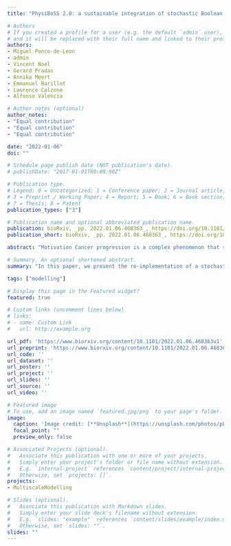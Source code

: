```yaml
---
title: "PhysiBoSS 2.0: a sustainable integration of stochastic Boolean and agent-based modelling frameworks"

# Authors
# If you created a profile for a user (e.g. the default `admin` user), write the username (folder name) here 
# and it will be replaced with their full name and linked to their profile.
authors:
- Miguel Ponce-de-Leon
- admin
- Vincent Noel
- Gerard Pradas
- Annika Meert
- Emmanuel Barillot
- Laurence Calzone
- Alfonso Valencia

# Author notes (optional)
author_notes:
- "Equal contribution"
- "Equal contribution"
- "Equal contribution"

date: "2022-01-06"
doi: ""

# Schedule page publish date (NOT publication's date).
# publishDate: "2017-01-01T00:00:00Z"

# Publication type.
# Legend: 0 = Uncategorized; 1 = Conference paper; 2 = Journal article;
# 3 = Preprint / Working Paper; 4 = Report; 5 = Book; 6 = Book section;
# 7 = Thesis; 8 = Patent
publication_types: ["3"]

# Publication name and optional abbreviated publication name.
publication: bioRxiv, _pp. 2022.01.06.468363_, https://doi.org/10.1101/2022.01.06.468363
publication_short: bioRxiv, _pp. 2022.01.06.468363_, https://doi.org/10.1101/2022.01.06.468363

abstract: "Motivation Cancer progression is a complex phenomenon that spans multiple scales from molecular to cellular and intercellular. Simulations can be used to perturb the underlying mechanisms of those systems and to generate hypotheses on novel therapies. We present a new version of PhysiBoSS, a multiscale modelling framework designed to cover multiple temporal and spatial scales, that improves its integration with PhysiCell, decoupling the cell agent simulations with the internal Boolean model in an easy-to-maintain computational framework. Results PhysiBoSS 2.0 is a redesign and reimplementation of PhysiBoSS, conceived as an add-on that expands the PhysiCell agent-based functionalities with intracellular cell signalling using MaBoSS having a decoupled, maintainable and model-agnostic design. PhysiBoSS 2.0 successfully reproduces simulations reported in the former PhysiBoSS and expands its functionalities such as using user-defined models and cells' specifications, having mechanistic submodels of substrate internalisation with ODEs and enabling the study of drug synergies. Availability and implementation PhysiBoSS 2.0 is open-source and publicly available on GitHub (https://github.com/PhysiBoSS/PhysiBoSS) under the BSD 3-clause license. Additionally, a nanoHUB tool has been set up to ease the use of PhysiBoSS 2.0 (https://nanohub.org/tools/pba4tnf/)."

# Summary. An optional shortened abstract.
summary: "In this paper, we present the re-implementation of a stochastic simulation of Boolean models using MaBoSS in an agent-based model simulator using PhysiCell. We propose this work as a suitable framework to capture macroscopic phenotypical changes from environment and genetic perturbations."

tags: ["modelling"]

# Display this page in the Featured widget?
featured: true

# Custom links (uncomment lines below)
# links:
# - name: Custom Link
#   url: http://example.org

url_pdf: 'https://www.biorxiv.org/content/10.1101/2022.01.06.468363v1'
url_preprint: 'https://www.biorxiv.org/content/10.1101/2022.01.06.468363v1'
url_code: ''
url_dataset: ''
url_poster: ''
url_project: ''
url_slides: ''
url_source: ''
url_video: ''

# Featured image
# To use, add an image named `featured.jpg/png` to your page's folder. 
image:
  caption: 'Image credit: [**Unsplash**](https://unsplash.com/photos/pLCdAaMFLTE)'
  focal_point: ""
  preview_only: false

# Associated Projects (optional).
#   Associate this publication with one or more of your projects.
#   Simply enter your project's folder or file name without extension.
#   E.g. `internal-project` references `content/project/internal-project/index.md`.
#   Otherwise, set `projects: []`.
projects:
- MultiscaleModelling

# Slides (optional).
#   Associate this publication with Markdown slides.
#   Simply enter your slide deck's filename without extension.
#   E.g. `slides: "example"` references `content/slides/example/index.md`.
#   Otherwise, set `slides: ""`.
slides: ""
---
```


<!-- {{% callout note %}}
Click the *Cite* button above to demo the feature to enable visitors to import publication metadata into their reference management software.
{{% /callout %}}

{{% callout note %}}
Create your slides in Markdown - click the *Slides* button to check out the example.
{{% /callout %}}

Supplementary notes can be added here, including [code, math, and images](https://wowchemy.com/docs/writing-markdown-latex/). -->
